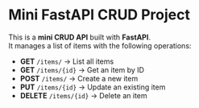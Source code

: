 # Mini FastAPI CRUD Project

This is a **mini CRUD API** built with **FastAPI**.  
It manages a list of items with the following operations:

- **GET** `/items/` → List all items  
- **GET** `/items/{id}` → Get an item by ID  
- **POST** `/items/` → Create a new item  
- **PUT** `/items/{id}` → Update an existing item  
- **DELETE** `/items/{id}` → Delete an item  
